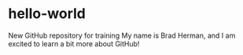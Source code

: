 # hello-world
New GitHub repository for training
My name is Brad Herman, and I am excited to learn a bit more about GitHub!
